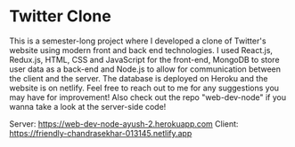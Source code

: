 # Twitter Clone

This is a semester-long project where I developed a clone of Twitter's website using modern front and back end technologies. I used React.js, Redux.js, HTML, CSS and JavaScript for the front-end, MongoDB to store user data as a back-end and Node.js to allow for communication between the client and the server. The database is deployed on Heroku and the website is on netlify. Feel free to reach out to me for any suggestions you may have for improvement! Also check out the repo "web-dev-node" if you wanna take a look at the server-side code!

Server: https://web-dev-node-ayush-2.herokuapp.com
Client: https://friendly-chandrasekhar-013145.netlify.app

